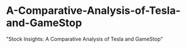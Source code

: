 # A-Comparative-Analysis-of-Tesla-and-GameStop
"Stock Insights: A Comparative Analysis of Tesla and GameStop"
